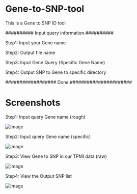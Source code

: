 # Gene-to-SNP-tool
This is a Gene to SNP ID tool

########## Input query information.##########

Step1: Input your Gene name 

Step2: Output file name

Step3: Input Gene Query (Specific Gene Name)

Step4: Output SNP to Gene to specific directory

################## Done.######################

# Screenshots


Step1: Input query Gene name (rough)

![image](https://user-images.githubusercontent.com/49865575/189606827-3e1a7228-ea10-4140-bddb-9ce74f5db8c7.png)

Step2: Input query Gene name (specific)

![image](https://user-images.githubusercontent.com/49865575/189606882-cb23a84a-f143-453d-89df-014c00eb24f1.png)

Step3: View Gene to SNP in our TPMI data (raw)

![image](https://user-images.githubusercontent.com/49865575/189606912-723f3156-cd0b-4a56-aa3e-e99bde4b3a0a.png)

Step4: View the Output SNP list

![image](https://user-images.githubusercontent.com/49865575/189606965-f96c05a3-8cd7-4e39-9127-62992749e26b.png)










